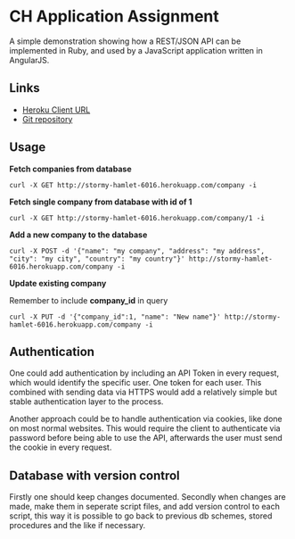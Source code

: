 CH Application Assignment
==========

A simple demonstration showing how a REST/JSON API can be implemented in Ruby, and used by a JavaScript application written in AngularJS.

Links
-----
* [Heroku Client URL](http://stormy-hamlet-6016.herokuapp.com/client)
* [Git repository](https://github.com/groon/ruby-api-test)

Usage
-----
__Fetch companies from database__

    curl -X GET http://stormy-hamlet-6016.herokuapp.com/company -i

__Fetch single company from database with id of 1__

    curl -X GET http://stormy-hamlet-6016.herokuapp.com/company/1 -i

__Add a new company to the database__

    curl -X POST -d '{"name": "my company", "address": "my address", "city": "my city", "country": "my country"}' http://stormy-hamlet-6016.herokuapp.com/company -i

__Update existing company__

Remember to include __company_id__ in query

    curl -X PUT -d '{"company_id":1, "name": "New name"}' http://stormy-hamlet-6016.herokuapp.com/company -i

Authentication
--------
One could add authentication by including an API Token in every request, which would identify the specific user. One token for each user. This combined with sending data via HTTPS would add a relatively simple but stable authentication layer to the process.

Another approach could be to handle authentication via cookies, like done on most normal websites. This would require the client to authenticate via password before being able to use the API, afterwards the user must send the cookie in every request.

Database with version control
----------
Firstly one should keep changes documented. Secondly when changes are made, make them in seperate script files, and add version control to each script, this way it is possible to go back to previous db schemes, stored procedures and the like if necessary.